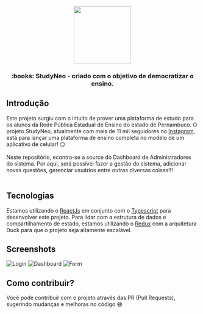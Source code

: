 <p align="center">
  <img src="https://i.imgur.com/d2EFnjW.png"  height="150"/>
</p>

<h3 align="center">
  :books: StudyNeo - criado com o objetivo de democratizar o ensino.
</h3>

## Introdução


Este projeto surgiu com o intuito de prover uma plataforma de estudo para os alunos da Rede Pública Estadual de Ensino do estado de Pernambuco. O projeto StudyNeo, atualmente com mais de 11 mil seguidores no [Instagram](https://www.instagram.com/study.neo/), está para lançar uma plataforma de ensino completa no modelo de um aplicativo de celular! :smirk:
<br/>
<br/>
Neste repositório, econtra-se a source do Dashboard de Administradores do sistema. Por aqui, será possível fazer a gestão do sistema, adicionar novas questões, gerenciar usuários entre outras diversas coisas!!!
<br/>
<br/>

## Tecnologias
Estamos utilizando o [ReactJs](https://reactjs.org/) em conjunto com o [Typescript](https://www.typescriptlang.org/) para desenvolver este projeto. Para lidar com a estrutura de dados e compartilhamento de estado, estamos utilizando o [Redux](https://redux.js.org/) com a arquitetura Duck para que o projeto seja altamente escalável.



## Screenshots
![Login](https://i.imgur.com/j2dL0wm.png)
![Dashboard](https://i.imgur.com/8LmvMrH.png)
![Form](https://i.imgur.com/1w5O9Bs.png)

## Como contribuir?

Você pode contribuir com o projeto através das PR (Pull Requests), sugerindo mudanças e melhoras no código :smile:
